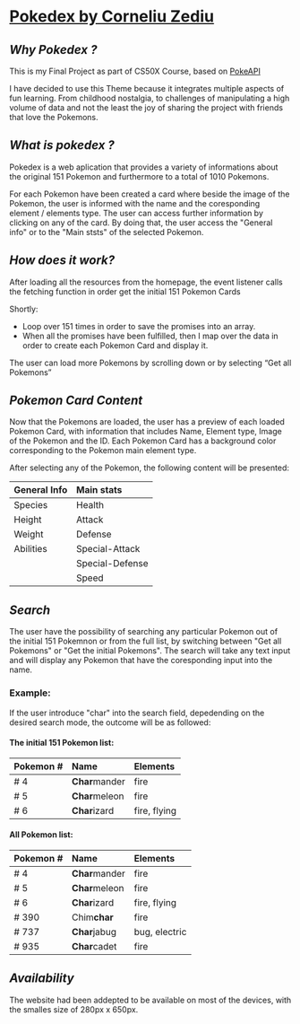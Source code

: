 # [Pokedex by Corneliu Zediu](http://liuze02.pythonanywhere.com/)
  
  ## _Why Pokedex ?_
This is my Final Project as part of CS50X Course, based on [PokeAPI](https://pokeapi.co/)
  
I have decided to use this Theme because it integrates multiple aspects of fun learning. From childhood nostalgia, to challenges of manipulating a high volume of data and 
not the least the joy of sharing the project with friends that love the Pokemons.  

  ## _What is pokedex ?_


Pokedex is a web aplication that provides a variety of informations about the original 151 Pokemon and furthermore to a total of 1010 Pokemons. 
  
For each Pokemon have been created a card where beside the image of the Pokemon, the user is informed with the name and the coresponding element / elements type. 
The user can access further information by clicking on any of the card. By doing that, the user access the "General info" or to the "Main ststs" of the selected Pokemon.

  ## _How does it work?_
After loading all the resources from the homepage, the event listener calls the fetching function in order get the initial 151 Pokemon Cards

Shortly:
  -  Loop over 151 times in order to save the promises into an array. 
  - When all the promises have been fulfilled, then I map over the data in order to create each Pokemon Card and display it.

The user can load more Pokemons by scrolling down or by selecting “Get all Pokemons”

  ## _Pokemon Card Content_

Now that the Pokemons are loaded, the user has a preview of each loaded Pokemon Card, with information that includes Name, Element type, Image of the Pokemon and the ID.  Each Pokemon Card has a background color corresponding to the Pokemon main element type. 

After selecting any of the Pokemon, the following content will be presented:

| General Info                               | Main stats |
|:---                                       |:---     |
| Species | Health |
| Height| Attack |
| Weight | Defense |
| Abilities | Special-Attack |
|  | Special-Defense |
|  | Speed |


  ## _Search_
  
  The user have the possibility of searching any particular Pokemon out of the initial 151 Pokemnon or from the full list, by switching between "Get all Pokemons" or "Get the initial Pokemons". The search will take any text input and will display any Pokemon that have the coresponding input into the name. 

  ### Example:
  If the user introduce "char" into the search field, depedending on the desired search mode, the outcome will be as followed:
  #### The initial 151 Pokemon list:
  |Pokemon #                        | Name | Elements|
|:---                                       |:---      |:---     |
| # 4 | **Char**mander | fire|
| # 5 | **Char**meleon | fire|
| # 6 | **Char**izard | fire, flying|

  #### All Pokemon list:
  |Pokemon #                        | Name | Elements|
|:---                                       |:---      |:---     |
| # 4 | **Char**mander | fire|
| # 5 | **Char**meleon | fire|
| # 6 | **Char**izard | fire, flying|
| # 390 | Chim**char** | fire|
| # 737 | **Char**jabug | bug, electric|
| # 935 | **Char**cadet | fire|


  ## _Availability_ 
  The website had been addepted to be available on most of the devices, with the smalles size of 280px x 650px.  


